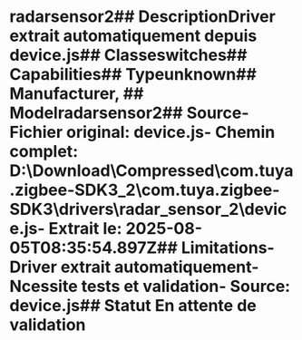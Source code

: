 # radarsensor2##  DescriptionDriver extrait automatiquement depuis device.js##  Classeswitches##  Capabilities##  Typeunknown##  Manufacturer, ##  Modelradarsensor2##  Source- **Fichier original**: device.js- **Chemin complet**: D:\Download\Compressed\com.tuya.zigbee-SDK3_2\com.tuya.zigbee-SDK3\drivers\radar_sensor_2\device.js- **Extrait le**: 2025-08-05T08:35:54.897Z##  Limitations- Driver extrait automatiquement- Ncessite tests et validation- Source: device.js##  Statut En attente de validation